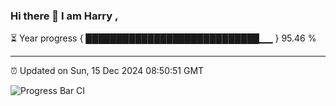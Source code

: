 ### Hi there 👋 I am Harry , 

⏳ Year progress { ████████████████████████████▁▁ } 95.46 %

---

⏰ Updated on Sun, 15 Dec 2024 08:50:51 GMT

![Progress Bar CI](https://github.com/duykhang68/duykhang68/workflows/Progress%20Bar%20CI/badge.svg)
